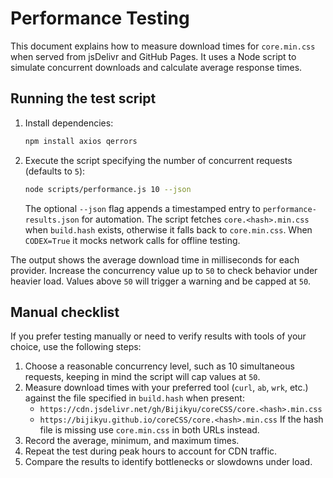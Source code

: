# Performance Testing

This document explains how to measure download times for `core.min.css` when served from jsDelivr and GitHub Pages. It uses a Node script to simulate concurrent downloads and calculate average response times.

## Running the test script

1. Install dependencies:
   ```bash
   npm install axios qerrors
   ```
2. Execute the script specifying the number of concurrent requests (defaults to `5`):
   ```bash
   node scripts/performance.js 10 --json
   ```
   The optional `--json` flag appends a timestamped entry to `performance-results.json` for automation. The script fetches `core.<hash>.min.css` when `build.hash` exists, otherwise it falls back to `core.min.css`. When `CODEX=True` it mocks network calls for offline testing.

The output shows the average download time in milliseconds for each provider. Increase the concurrency value up to `50` to check behavior under heavier load. Values above `50` will trigger a warning and be capped at `50`.

## Manual checklist

If you prefer testing manually or need to verify results with tools of your choice, use the following steps:

1. Choose a reasonable concurrency level, such as 10 simultaneous requests, keeping in mind the script will cap values at `50`.
2. Measure download times with your preferred tool (`curl`, `ab`, `wrk`, etc.) against the file specified in `build.hash` when present:
   - `https://cdn.jsdelivr.net/gh/Bijikyu/coreCSS/core.<hash>.min.css`
   - `https://bijikyu.github.io/coreCSS/core.<hash>.min.css`
   If the hash file is missing use `core.min.css` in both URLs instead.
3. Record the average, minimum, and maximum times.
4. Repeat the test during peak hours to account for CDN traffic.
5. Compare the results to identify bottlenecks or slowdowns under load.
